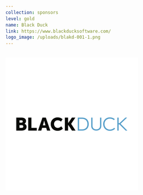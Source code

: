```yaml
---
collection: sponsors
level: gold
name: Black Duck
link: https://www.blackducksoftware.com/
logo_image: /uploads/blakd-001-1.png
---
```



<br>![](/uploads/versions/blakd-001-1---x----360-360x---.png)